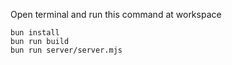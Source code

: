 
Open terminal and run this command at workspace
```
bun install
bun run build
bun run server/server.mjs
```